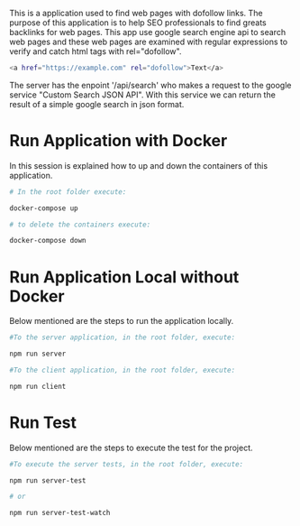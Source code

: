 This is a application used to find web pages with dofollow links. The purpose of this application is to help SEO professionals to find greats backlinks for web pages. This app use google search engine api to search web pages and these web pages are examined with regular expressions to verify and catch html tags <a> with rel="dofollow".

```bash
<a href="https://example.com" rel="dofollow">Text</a>
```

The server has the enpoint '/api/search' who makes a request to the google service "Custom Search JSON API". With this service we can return the result of a simple google search in json format.

# Run Application with Docker

In this session is explained how to up and down the containers of this application.

```bash
# In the root folder execute:

docker-compose up

# to delete the containers execute:

docker-compose down

```

# Run Application Local without Docker

Below mentioned are the steps to run the application locally.

```bash
#To the server application, in the root folder, execute:

npm run server

#To the client application, in the root folder, execute: 

npm run client

```

# Run Test

Below mentioned are the steps to execute the test for the project.

```bash
#To execute the server tests, in the root folder, execute:

npm run server-test

# or 

npm run server-test-watch 

```